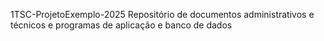  1TSC-ProjetoExemplo-2025
Repositório de documentos administrativos e técnicos e programas de aplicação e banco de dados
